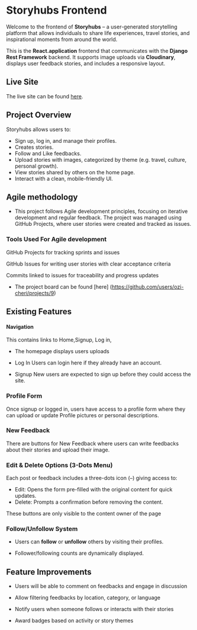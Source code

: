 #  Storyhubs Frontend

Welcome to the frontend of **Storyhubs** – a user-generated storytelling platform that allows individuals to share life experiences, travel stories, and inspirational moments from around the world.

This is the **React.application** frontend that communicates with the **Django Rest Framework** backend. It supports image uploads via **Cloudinary**, displays user feedback stories, and includes a responsive layout.


##  Live Site

The live site can be found [here](https://storyhubs-7a570d7437c8.herokuapp.com/).





## Project Overview

Storyhubs allows users to:

- Sign up, log in, and manage their profiles.
- Creates stories.
- Follow and Like feedbacks.
- Upload stories with images, categorized by theme (e.g. travel, culture, personal growth).
- View stories shared by others on the home page.
- Interact with a clean, mobile-friendly UI.

## Agile methodology


* This project follows Agile development principles, focusing on iterative development and regular feedback.  The project was managed using GitHub Projects, where user stories were created and tracked as issues.

### Tools Used For Agile development

GitHub Projects for tracking sprints and issues

GitHub Issues for writing user stories with clear acceptance criteria

Commits linked to issues for traceability and progress updates

- The project board can be found [here] (https://github.com/users/ozi-cheri/projects/9)



## Existing Features


#### Navigation

This contains links to Home,Signup, Log in, 


- The homepage displays users uploads

- Log In
Users can login here if they already have an account.

- Signup
New users are expected to sign up before they could access the site.


### Profile Form

Once signup or logged in, users have access to a profile form where they can upload or update Profile pictures
 or personal descriptions.


### New Feedback

There are buttons for New Feedback where users can write feedbacks about their stories and upload their image.


### Edit & Delete Options (3-Dots Menu)
Each post or feedback includes a three-dots icon (`⋯`) giving access to:

- Edit: Opens the form pre-filled with the original content for quick updates.
- Delete: Prompts a confirmation before removing the content.

These buttons are only visible to the content owner of the page 


### Follow/Unfollow System

- Users can **follow** or **unfollow** others by visiting their profiles.

- Follower/following counts are dynamically displayed.
  



## Feature Improvements 

* Users will be able to comment on feedbacks and engage in discussion

* Allow filtering feedbacks by location, category, or language

* Notify users when someone follows or interacts with their stories

* Award badges based on activity or story themes

